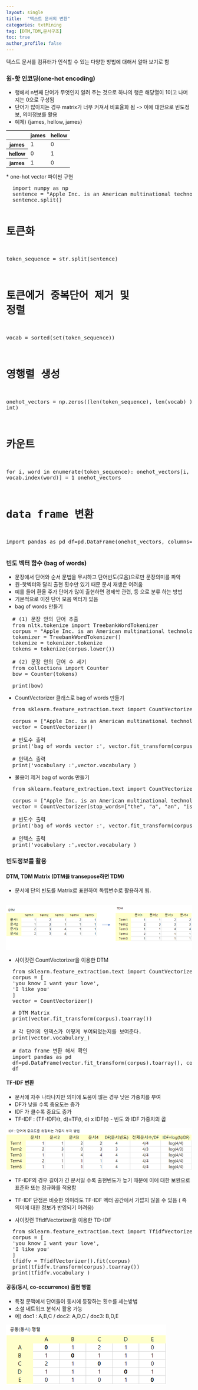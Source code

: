 ```yaml
---
layout: single
title:  "텍스트 문서의 변환"
categories: txtMining
tag: [DTM,TDM,문서구조]
toc: true
author_profile: false
---
```


텍스트 문서를 컴퓨터가 인식할 수 있는 다양한 방법에 대해서 알아 보기로 함

### 원-핫 인코딩(one-hot encoding)
* 행에서 n번째 단어가 무엇인지 알려 주는 것으로 하나의 행은 해당열이 1이고  나머지는 0으로 구성됨
* 단어가 많아지는 경우 matrix가 너무 커져서 비효율화 됨 -> 이에 대안으로 빈도정보, 의미정보를 활용
* 예제) {james, hellow, james}
<table>
  <thead>
    <th></th><th>james</th><th>hellow</th>
  </thead>
  <tbody>
    <tr><th>james</th><td>1</td><td>0</td></tr>
    <tr><th>hellow</th><td>0</td><td>1</td></tr>
    <tr><th>james</th><td>1</td><td>0</td></tr>    
  </tbody>  
</table>
* one-hot vector 파이썬 구현<br>
<pre>
  import numpy as np
  sentence = "Apple Inc. is an American multinational technology company that specializes in consumer electronics"
  sentence.split()

  # 토큰화
  token_sequence = str.split(sentence) 

  # 토큰에거 중복단어 제거 및 정렬
  vocab = sorted(set(token_sequence))

  # 영행렬 생성
  onehot_vectors = np.zeros((len(token_sequence), len(vocab) ), int) 

  # 카운트
  for i, word in enumerate(token_sequence):
      onehot_vectors[i, vocab.index(word)] = 1
  onehot_vectors

  # data frame 변환
  import pandas as pd
  df=pd.DataFrame(onehot_vectors, columns=vocab)
  df
</pre>

### 빈도 벡터 함수 (bag of words)
* 문장에서 단어와 순서 문법을 무시하고 단어빈도(모음)으로만 문장의미를 파악
* 원-핫벡터와 달리 출현 횟수만 있기 때문 문서 재생은 어려움
* 예를 들어 환율 주가 단어가 많이 출현하면 경제학 관련, 등 으로 분류 하는 방법
* 기본적으로 이진 단어 모음 벡터가 있음
* bag of words 만들기
<pre>
  # (1) 문장 안의 단어 추출
  from nltk.tokenize import TreebankWordTokenizer
  corpus = "Apple Inc. is an American multinational technology company that specializes in consumer electronics, software and online services headquartered in Cupertino, California, United States. Apple is the largest technology company by revenue (totaling US$365.8 billion in 2021) and as of June 2022, it is the world's biggest company by market capitalization, the fourth-largest personal computer vendor by unit sales and second-largest mobile phone manufacturer. It is one of the Big Five American information technology companies, alongside Alphabet, Amazon, Meta, and Microsoft"
  tokenizer = TreebankWordTokenizer()
  tokenize = tokenizer.tokenize
  tokens = tokenize(corpus.lower())

  # (2) 문장 안의 단어 수 세기
  from collections import Counter
  bow = Counter(tokens)

  print(bow)
</pre>

* CountVectorizer 클래스로 bag of words 만들기
<pre>
  from sklearn.feature_extraction.text import CountVectorizer

  corpus = ["Apple Inc. is an American multinational technology company that specializes in consumer electronics, software and online services headquartered in Cupertino, California, United States. Apple is the largest technology company by revenue (totaling US$365.8 billion in 2021) and as of June 2022, it is the world's biggest company by market capitalization, the fourth-largest personal computer vendor by unit sales and second-largest mobile phone manufacturer. It is one of the Big Five American information technology companies, alongside Alphabet, Amazon, Meta, and Microsoft"]
  vector = CountVectorizer()

  # 빈도수 출력
  print('bag of words vector :', vector.fit_transform(corpus).toarray()) 

  # 인텍스 출력
  print('vocabulary :',vector.vocabulary_)
</pre>

* 불용어 제거 bag of words 만들기
<pre>
  from sklearn.feature_extraction.text import CountVectorizer

  corpus = ["Apple Inc. is an American multinational technology company that specializes in consumer electronics, software and online services headquartered in Cupertino, California, United States. Apple is the largest technology company by revenue (totaling US$365.8 billion in 2021) and as of June 2022, it is the world's biggest company by market capitalization, the fourth-largest personal computer vendor by unit sales and second-largest mobile phone manufacturer. It is one of the Big Five American information technology companies, alongside Alphabet, Amazon, Meta, and Microsoft"]
  vector = CountVectorizer(stop_words=["the", "a", "an", "is", "not"])

  # 빈도수 출력
  print('bag of words vector :', vector.fit_transform(corpus).toarray()) 

  # 인텍스 출력
  print('vocabulary :',vector.vocabulary_)
</pre>

### 빈도정보를 활용
#### DTM, TDM Matrix (DTM을 transepose하면 TDM)
* 문서에 단의 빈도를 Matrix로 표현하여 독립변수로 활용하게 됨.
<br>
  <img src="../../images/2022-08-03-txtMining-structure/pic-1.png">
  
  * 사이킷런 CountVectorizer을 이용한 DTM
<pre>
  from sklearn.feature_extraction.text import CountVectorizer
  corpus = [
  'you know I want your love',
  'I like you'
  ]
  vector = CountVectorizer()

  # DTM Matrix
  print(vector.fit_transform(corpus).toarray()) 

  # 각 단어의 인덱스가 어떻게 부여되었는지를 보여준다.
  print(vector.vocabulary_) 

  # data frame 변환 해서 확인
  import pandas as pd
  df=pd.DataFrame(vector.fit_transform(corpus).toarray(), columns=sorted( vector.vocabulary_.keys()))
  df
</pre>

#### TF-IDF 변환
* 문서에 자주 나타나지만 의미에 도움이 않는 경우 낮은 가중치를 부여
* DF가 낮을 수록 중요도는 증가
* IDF 가 클수록 중요도 증가
* TF-IDF : (TF-IDF)(t, d)=TF(t, d) x IDF(t)  - 빈도 와 IDF 가중치의 곱
<img src="../../images/2022-08-03-txtMining-structure/pic-2.png">

* TF-IDF의 경우 길이가 긴 문서일 수록 출현빈도가 높기 때문에 이에 대한 보완으로 표준화 또는 정규화를 적용함
* TF-IDF 단점은 비슷한 의미라도 TF-IDF 벡터 공간에서 가깝지 않을 수 있음 ( 즉 의미에 대한 정보가 반영되기 어려움)

* 사이킷런 TfidfVectorizer을 이용한 TD-IDF
<pre>
  from sklearn.feature_extraction.text import TfidfVectorizer
  corpus = [
  'you know I want your love',
  'I like you'
  ]
  tfidfv = TfidfVectorizer().fit(corpus)
  print(tfidfv.transform(corpus).toarray())
  print(tfidfv.vocabulary_)
</pre>

#### 공동(동시, co-occurrence) 출현 행렬
* 특정 문맥에서 단어들이 동시에 등장하는 횟수를 세는방법
* 소셜 네트워크 분석시 활용 가능
* 예) doc1 : A,B,C / doc2: A,D,C / doc3: B,D,E<br>
<img src="../../images/2022-08-03-txtMining-structure/pic-3.png">